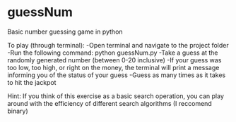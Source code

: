 # guessNum
Basic number guessing game in python

To play (through terminal):
-Open terminal and navigate to the project folder 
-Run the following command:
python guessNum.py
-Take a guess at the randomly generated number (between 0-20 inclusive)
-If your guess was too low, too high, or right on the money, the terminal will print a message informing you of the status of your guess
-Guess as many times as it takes to hit the jackpot

Hint: 
If you think of this exercise as a basic search operation, you can play around with the efficiency of different search algorithms (I reccomend binary)

